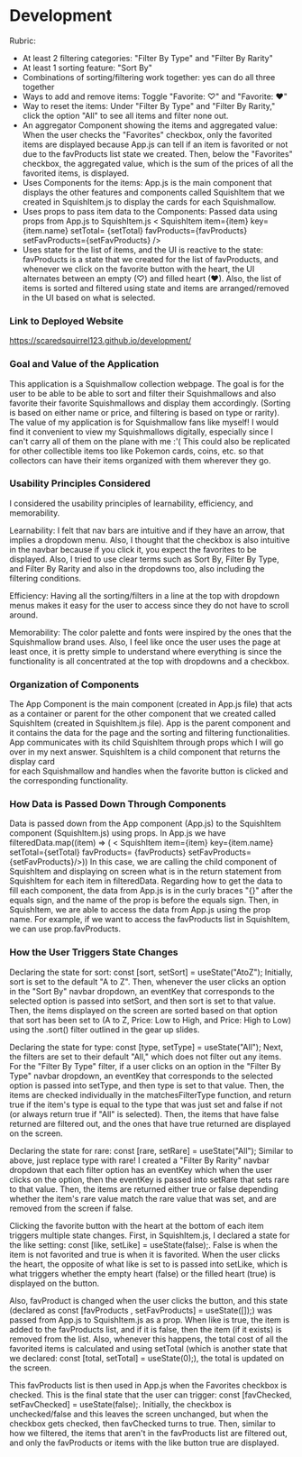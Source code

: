 # Development
Rubric:
- At least 2 filtering categories: "Filter By Type" and "Filter By Rarity"
- At least 1 sorting feature: "Sort By"
- Combinations of sorting/filtering work together: yes can do all three together
- Ways to add and remove items: Toggle "Favorite: ♡" and "Favorite: ♥"
- Way to reset the items: Under "Filter By Type" and "Filter By Rarity," click
the option "All" to see all items and filter none out.
- An aggregator Component showing the items and aggregated value: When the user
checks the "Favorites" checkbox, only the favorited items are displayed
because App.js can tell if an item is favorited or not due to the favProducts
list state we created. Then, below the "Favorites" checkbox, the aggregated
value, which is the sum of the prices of all the favorited items, is displayed.
- Uses Components for the items: App.js is the main component that displays
the other features and components called SquishItem that we created in
SquishItem.js to display the cards for each Squishmallow.
- Uses props to pass item data to the Components: Passed data using props from
App.js to SquishItem.js < SquishItem item={item} key={item.name} setTotal=
{setTotal} favProducts={favProducts} setFavProducts={setFavProducts} />
- Uses state for the list of items, and the UI is reactive to the state: 
favProducts is a state that we created for the list of favProducts, and whenever
we click on the favorite button with the heart, the UI alternates between an
empty (♡) and filled heart (♥). Also, the list of items is sorted and filtered
using state and items are arranged/removed in the UI based on what is selected.

### Link to Deployed Website
https://scaredsquirrel123.github.io/development/

### Goal and Value of the Application
This application is a Squishmallow collection webpage. The goal is for the user
to be able to be able to sort and filter their Squishmallows and also favorite
their favorite Squishmallows and display them accordingly. (Sorting is based on
either name or price, and filtering is based on type or rarity). The value of my
application is for Squishmallow fans like myself! I would find it convenient to
view my Squishmallows digitally, especially since I can't carry all of them
on the plane with me :'( This could also be replicated for other collectible
items too like Pokemon cards, coins, etc. so that collectors can have their
items organized with them wherever they go.


### Usability Principles Considered
I considered the usability principles of learnability, efficiency,
and memorability.

Learnability: I felt that nav bars are intuitive and if they have an arrow,
that implies a dropdown menu. Also, I thought that the checkbox is also 
intuitive in the navbar because if you click it, you expect the favorites to
be displayed. Also, I tried to use clear terms such as Sort By, Filter By Type,
and Filter By Rarity and also in the dropdowns too, also including the filtering
conditions.

Efficiency: Having all the sorting/filters in a line at the top with dropdown 
menus makes it easy for the user to access since they do not have to scroll 
around.

Memorability: The color palette and fonts were inspired by the ones that the
Squishmallow brand uses. Also, I feel like once the user uses the page at least
once, it is pretty simple to understand where everything is since the 
functionality is all concentrated at the top with dropdowns and a checkbox.


### Organization of Components
The App Component is the main component (created in App.js file) that acts as a 
container or parent for the other component that we created called SquishItem 
(created in SquishItem.js file). App is the parent component and it contains the
data for the page and the sorting and filtering functionalities. App 
communicates with its child SquishItem through props which I will go over in 
my next answer. SquishItem is a child component that returns the display card  
for each Squishmallow and handles when the favorite button is clicked
and the corresponding functionality. 


### How Data is Passed Down Through Components
Data is passed down from the App component (App.js) to the SquishItem component
(SquishItem.js) using props. In App.js we have filteredData.map((item) => ( 
 < SquishItem item={item} key={item.name} setTotal={setTotal} favProducts=
 {favProducts} setFavProducts={setFavProducts}/>))
In this case, we are calling the child component of SquishItem and displaying
on screen what is in the return statement from SquishItem for each item in
filteredData. Regarding how to get the data to fill each component, the data
from App.js is in the curly braces "{}" after the equals sign, and the 
name of the prop is before the equals sign. Then, in SquishItem, we are able
to access the data from App.js using the prop name. For example, if we
want to access the favProducts list in SquishItem, we can use prop.favProducts.


### How the User Triggers State Changes
Declaring the state for sort: const [sort, setSort] = useState("AtoZ");
Initially, sort is set to the default "A to Z". Then, whenever the user clicks
an option in the "Sort By" navbar dropdown, an eventKey that corresponds
to the selected option is passed into setSort, and then sort is set to that
value. Then, the items displayed on the screen are sorted based on that option
that sort has been set to (A to Z, Price: Low to High, and Price: High to Low)
using the .sort() filter outlined in the gear up slides.

Declaring the state for type: const [type, setType] = useState("All"); 
Next, the filters are set to their default "All," which does not filter out any
items. For the "Filter By Type" filter, if a user clicks on an option
in the "Filter By Type" navbar dropdown, an eventKey that corresponds to the
selected option is passed into setType, and then type is set to that value.
Then, the items are checked individually in the matchesFilterType function, and
return true if the item's type is equal to the type that was just set and false 
if not (or always return true if "All" is selected). Then, the items that have
false returned are filtered out, and the ones that have true returned are
displayed on the screen.

Declaring the state for rare: const [rare, setRare] = useState("All");
Similar to above, just replace type with rare! I created a "Filter By Rarity"
navbar dropdown that each filter option has an eventKey which when the user
clicks on the option, then the eventKey is passed into setRare that sets rare 
to that value. Then, the items are returned either true or false depending 
whether the item's rare value match the rare value that was set, and are removed
from the screen if false.

Clicking the favorite button with the heart at the bottom of each item triggers 
multiple state changes. First, in SquishItem.js, I declared a state for the like
setting: const [like, setLike] = useState(false);. False is when the item is not 
favorited and true is when it is favorited. When the user clicks the heart, the
opposite of what like is set to is passed into setLike, which is what triggers
whether the empty heart (false) or the filled heart (true) is displayed on the
button. 

Also, favProduct is changed when the user clicks the button, and this
state (declared as const [favProducts , setFavProducts] = useState([]);)
was passed from App.js to SquishItem.js as a prop. When like is true, the item
is added to the favProducts list, and if it is false, then the item (if it
exists) is removed from the list. Also, whenever this happens, the total cost of
all the favorited items is calculated and using setTotal (which is another state
that we declared: const [total, setTotal] = useState(0);), the total is updated
on the screen. 

This favProducts list is then used in App.js when the Favorites checkbox 
is checked. This is the final state that the user can trigger: 
const [favChecked, setFavChecked] = useState(false);. Initially,
the checkbox is unchecked/false and this leaves the screen unchanged, but
when the checkbox gets checked, then favChecked turns to true. Then,
similar to how we filtered, the items that aren't in the favProducts list are
filtered out, and only the favProducts or items with the like button true are
displayed.